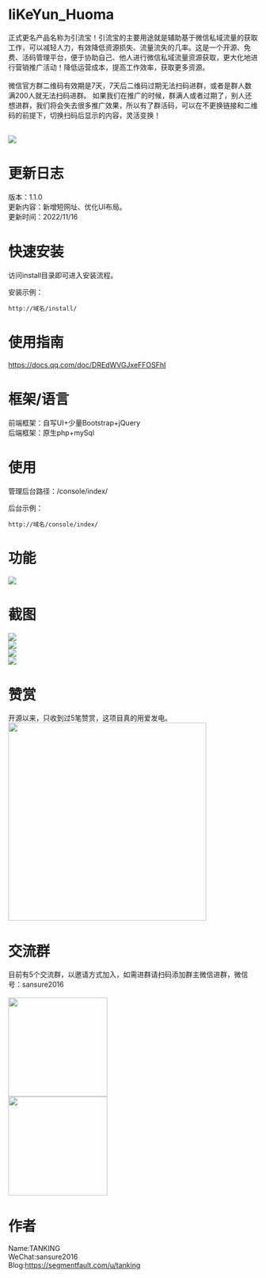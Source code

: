 # liKeYun_Huoma
正式更名产品名称为引流宝！引流宝的主要用途就是辅助基于微信私域流量的获取工作，可以减轻人力，有效降低资源损失、流量流失的几率。这是一个开源、免费、活码管理平台，便于协助自己、他人进行微信私域流量资源获取，更大化地进行营销推广活动！降低运营成本，提高工作效率，获取更多资源。
<br/><br/>
微信官方群二维码有效期是7天，7天后二维码过期无法扫码进群，或者是群人数满200人就无法扫码进群。
如果我们在推广的时候，群满人或者过期了，别人还想进群，我们将会失去很多推广效果，所以有了群活码，可以在不更换链接和二维码的前提下，切换扫码后显示的内容，灵活变换！<br/><br/>

<img src="https://t.focus-img.cn/sh740wsh/bbs/p2/b7d7929fb83fd2e7433d3db121fa8119.png" />

# 更新日志
版本：1.1.0<br/>
更新内容：新增短网址、优化UI布局。<br/>
更新时间：2022/11/16

# 快速安装
访问install目录即可进入安装流程。<br/>

安装示例：
```
http://域名/install/
```

# 使用指南
https://docs.qq.com/doc/DREdWVGJxeFFOSFhI <br/>

# 框架/语言
前端框架：自写UI+少量Bootstrap+jQuery<br/>
后端框架：原生php+mySql

# 使用
管理后台路径：/console/index/<br/>

后台示例：
```
http://域名/console/index/
```

# 功能

<img src="https://t.focus-img.cn/sh740wsh/bbs/p2/d9b26f158e879054a77473fdde52b473.png" />

# 截图
<img src="http://kycloud3.koyoo.cn/2022111722cc2202211172032142211.png" /><br/>
<img src="http://kycloud3.koyoo.cn/202211162c124202211161210569017.png" /><br/>
<img src="http://kycloud3.koyoo.cn/20221116d1904202211161211139639.png" /><br/>
<img src="http://kycloud3.koyoo.cn/20221116750d6202211161211223515.png" /><br/>

# 赞赏
开源以来，只收到过5笔赞赏，这项目真的用爱发电。<br/>
<img src="https://t.focus-img.cn/sh740wsh/bbs/p2/225f43ac4f79be0ea23309b470472f43.jpg" width="400" />

# 交流群
目前有5个交流群，以邀请方式加入，如需进群请扫码添加群主微信进群，微信号：sansure2016 <br/><br/>
<img src="https://t.focus-img.cn/sh740wsh/bbs/p2/64614a266dfdcb2b161dad4adacc7819.png" width="200" /><br/>
<img src="https://t.focus-img.cn/sh740wsh/bbs/p2/ab854aade88f5a0aaba1a366b9799d60.png" width="200" />

# 作者
Name:TANKING<br/>
WeChat:sansure2016<br/>
Blog:https://segmentfault.com/u/tanking<br/>
